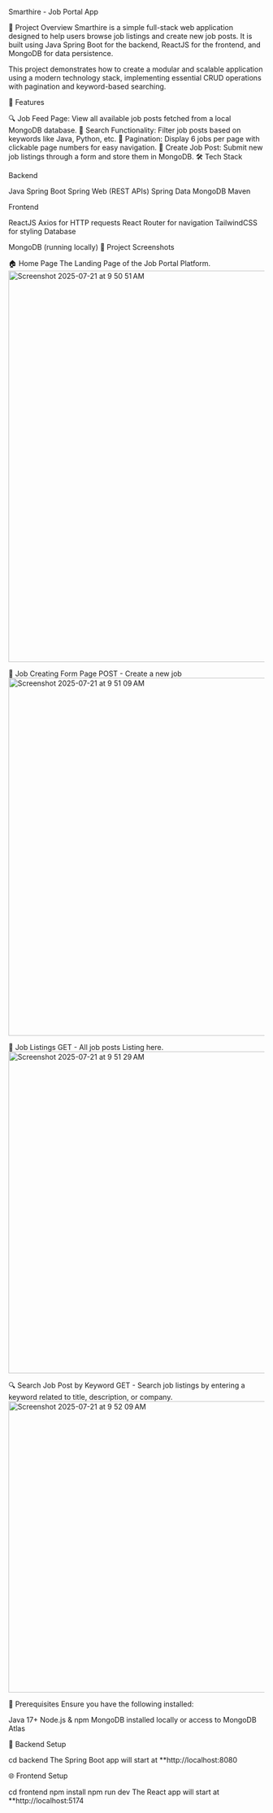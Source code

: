 Smarthire - Job Portal App

📌 Project Overview Smarthire is a simple full-stack web application designed to help users browse job listings and create new job posts. It is built using Java Spring Boot for the backend, ReactJS for the frontend, and MongoDB for data persistence.

This project demonstrates how to create a modular and scalable application using a modern technology stack, implementing essential CRUD operations with pagination and keyword-based searching.

🚀 Features

🔍 Job Feed Page: View all available job posts fetched from a local MongoDB database.
🔎 Search Functionality: Filter job posts based on keywords like Java, Python, etc.
📄 Pagination: Display 6 jobs per page with clickable page numbers for easy navigation.
📝 Create Job Post: Submit new job listings through a form and store them in MongoDB.
🛠️ Tech Stack

Backend

Java Spring Boot
Spring Web (REST APIs)
Spring Data MongoDB
Maven

Frontend

ReactJS
Axios for HTTP requests
React Router for navigation
TailwindCSS for styling
Database

MongoDB (running locally)
📸 Project Screenshots

🏠 Home Page
The Landing Page of the Job Portal Platform. 
<img width="1312" height="770" alt="Screenshot 2025-07-21 at 9 50 51 AM" src="https://github.com/user-attachments/assets/5f91bdda-cd5a-499d-aab5-bf13d63817b7" />


📝 Job Creating Form Page
POST - Create a new job 
<img width="1219" height="704" alt="Screenshot 2025-07-21 at 9 51 09 AM" src="https://github.com/user-attachments/assets/01ed43d1-39d8-45bf-b40e-7dc4ff95bc19" />


💼 Job Listings
GET - All job posts Listing here. 
<img width="1320" height="633" alt="Screenshot 2025-07-21 at 9 51 29 AM" src="https://github.com/user-attachments/assets/e224ab4f-c4cf-43ce-880e-0e8f213e3b73" />


🔍 Search Job Post by Keyword
GET - Search job listings by entering a keyword related to title, description, or company.
<img width="1012" height="573" alt="Screenshot 2025-07-21 at 9 52 09 AM" src="https://github.com/user-attachments/assets/dc388c14-f6b5-49a0-b056-b308362d675b" />

📌 Prerequisites
Ensure you have the following installed:

Java 17+
Node.js & npm
MongoDB installed locally or access to MongoDB Atlas

🔽 Backend Setup

cd backend
The Spring Boot app will start at **http://localhost:8080

🌐 Frontend Setup

cd frontend
npm install
npm run dev
The React app will start at **http://localhost:5174
